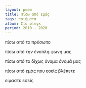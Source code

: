 ```yaml
---
layout: poem
title: Πίσω από εμάς
tags: ποιήματα
album: Στο ρίνγκ
period: 2010 - 2020
---
```


πίσω από το πρόσωπο

πίσω από την ένοπλη φωνή μας

πίσω από το δίχως όνομα όνομά μας

πίσω από εμάς που εσείς βλέπετε

είμαστε εσείς
